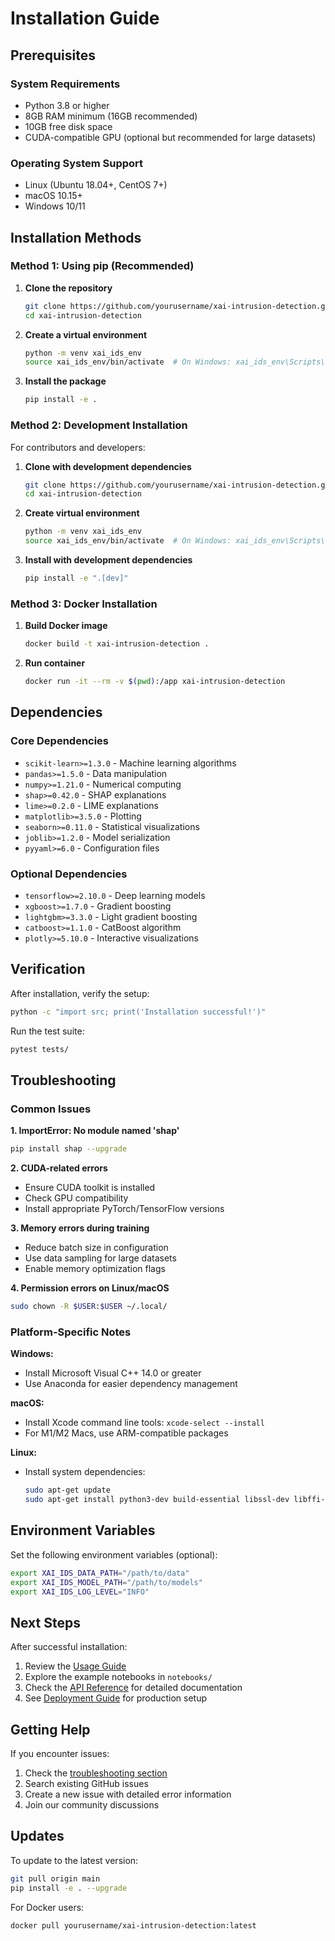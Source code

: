 # Installation Guide

## Prerequisites

### System Requirements
- Python 3.8 or higher
- 8GB RAM minimum (16GB recommended)
- 10GB free disk space
- CUDA-compatible GPU (optional but recommended for large datasets)

### Operating System Support
- Linux (Ubuntu 18.04+, CentOS 7+)
- macOS 10.15+
- Windows 10/11

## Installation Methods

### Method 1: Using pip (Recommended)

1. **Clone the repository**
   ```bash
   git clone https://github.com/yourusername/xai-intrusion-detection.git
   cd xai-intrusion-detection
   ```

2. **Create a virtual environment**
   ```bash
   python -m venv xai_ids_env
   source xai_ids_env/bin/activate  # On Windows: xai_ids_env\Scripts\activate
   ```

3. **Install the package**
   ```bash
   pip install -e .
   ```

### Method 2: Development Installation

For contributors and developers:

1. **Clone with development dependencies**
   ```bash
   git clone https://github.com/yourusername/xai-intrusion-detection.git
   cd xai-intrusion-detection
   ```

2. **Create virtual environment**
   ```bash
   python -m venv xai_ids_env
   source xai_ids_env/bin/activate  # On Windows: xai_ids_env\Scripts\activate
   ```

3. **Install with development dependencies**
   ```bash
   pip install -e ".[dev]"
   ```

### Method 3: Docker Installation

1. **Build Docker image**
   ```bash
   docker build -t xai-intrusion-detection .
   ```

2. **Run container**
   ```bash
   docker run -it --rm -v $(pwd):/app xai-intrusion-detection
   ```

## Dependencies

### Core Dependencies
- `scikit-learn>=1.3.0` - Machine learning algorithms
- `pandas>=1.5.0` - Data manipulation
- `numpy>=1.21.0` - Numerical computing
- `shap>=0.42.0` - SHAP explanations
- `lime>=0.2.0` - LIME explanations
- `matplotlib>=3.5.0` - Plotting
- `seaborn>=0.11.0` - Statistical visualizations
- `joblib>=1.2.0` - Model serialization
- `pyyaml>=6.0` - Configuration files

### Optional Dependencies
- `tensorflow>=2.10.0` - Deep learning models
- `xgboost>=1.7.0` - Gradient boosting
- `lightgbm>=3.3.0` - Light gradient boosting
- `catboost>=1.1.0` - CatBoost algorithm
- `plotly>=5.10.0` - Interactive visualizations

## Verification

After installation, verify the setup:

```bash
python -c "import src; print('Installation successful!')"
```

Run the test suite:
```bash
pytest tests/
```

## Troubleshooting

### Common Issues

**1. ImportError: No module named 'shap'**
```bash
pip install shap --upgrade
```

**2. CUDA-related errors**
- Ensure CUDA toolkit is installed
- Check GPU compatibility
- Install appropriate PyTorch/TensorFlow versions

**3. Memory errors during training**
- Reduce batch size in configuration
- Use data sampling for large datasets
- Enable memory optimization flags

**4. Permission errors on Linux/macOS**
```bash
sudo chown -R $USER:$USER ~/.local/
```

### Platform-Specific Notes

**Windows:**
- Install Microsoft Visual C++ 14.0 or greater
- Use Anaconda for easier dependency management

**macOS:**
- Install Xcode command line tools: `xcode-select --install`
- For M1/M2 Macs, use ARM-compatible packages

**Linux:**
- Install system dependencies:
  ```bash
  sudo apt-get update
  sudo apt-get install python3-dev build-essential libssl-dev libffi-dev
  ```

## Environment Variables

Set the following environment variables (optional):

```bash
export XAI_IDS_DATA_PATH="/path/to/data"
export XAI_IDS_MODEL_PATH="/path/to/models"
export XAI_IDS_LOG_LEVEL="INFO"
```

## Next Steps

After successful installation:

1. Review the [Usage Guide](usage_guide.md)
2. Explore the example notebooks in `notebooks/`
3. Check the [API Reference](api_reference.md) for detailed documentation
4. See [Deployment Guide](deployment_guide.md) for production setup

## Getting Help

If you encounter issues:

1. Check the [troubleshooting section](#troubleshooting)
2. Search existing GitHub issues
3. Create a new issue with detailed error information
4. Join our community discussions

## Updates

To update to the latest version:

```bash
git pull origin main
pip install -e . --upgrade
```

For Docker users:
```bash
docker pull yourusername/xai-intrusion-detection:latest
```
